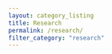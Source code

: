 ```yaml
---
layout: category_listing
title: Research
permalink: /research/
filter_category: "research"
---
```


<!-- In the unlikely case you want to cite the ideas there you can use;

```
@article{,
  author  = {Alexander Telfar},
  title   = {???},
  year    = {2020},
  month   = {May},
  url     = {http://jmlr.org/papers/v21/19-346.html}
} -->
